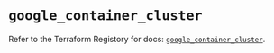 # `google_container_cluster`

Refer to the Terraform Registory for docs: [`google_container_cluster`](https://registry.terraform.io/providers/hashicorp/google/4.62.0/docs/resources/container_cluster).
